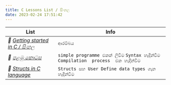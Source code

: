 ```yaml
---
title: C Lessons List / සිංහල
date: 2023-02-24 17:51:42
---
```


List | Info 
--- | --- 
*🍃 [Getting started in C / සිංහල](https://mihinn.github.io/blog/posts/2023-09-11-c-language-sinhalen-first_lesson/)* | `ආරම්බය `
*🍃 [පළමු කොටස](https://mihinn.github.io/blog/posts/2023-04-17-ids_research/)* | `simple programme එකක් ලිවීම` `Syntax හැදින්වීම` `Compilation  process  එක හැදින්වීම` 
*🍃 [Structs in C language](https://mihinn.github.io/blog/posts/2022-11-12-structs-in-c-language-sinhala/)* | `Structs සහ User Define data types ගැන හැදින්වීම`



